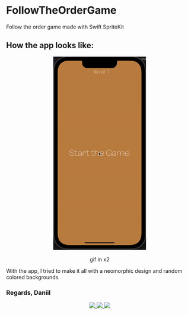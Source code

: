 # FollowTheOrderGame
Follow the order game made with Swift SpriteKit

## How the app looks like:
<div align="center">
<img src="https://github.com/ArtemenkoDany/FollowTheOrderGame/blob/main/gif/ezgif-2-459b77fb1c.gif" width="250" height="520"/>
<p>gif in x2</p>
</div>

<p>With the app, I tried to make it all with a neomorphic design and random colored backgrounds.</p>

### Regards, Daniil

<div align="center">
 <a href="https://www.instagram.com/danyderudenko/">
        <img src="https://github.com/ultralytics/yolov5/releases/download/v1.0/logo-social-instagram.png" width="3%"/>
    </a>
 
 <a href="https://github.com/ArtemenkoDany">
        <img src="https://github.com/ultralytics/yolov5/releases/download/v1.0/logo-social-github.png" width="3%"/>
    </a>
 
 <a href="https://www.facebook.com/dany.kreet/">
        <img src="https://github.com/ultralytics/yolov5/releases/download/v1.0/logo-social-facebook.png" width="3%"/>
    </a>
</div>
